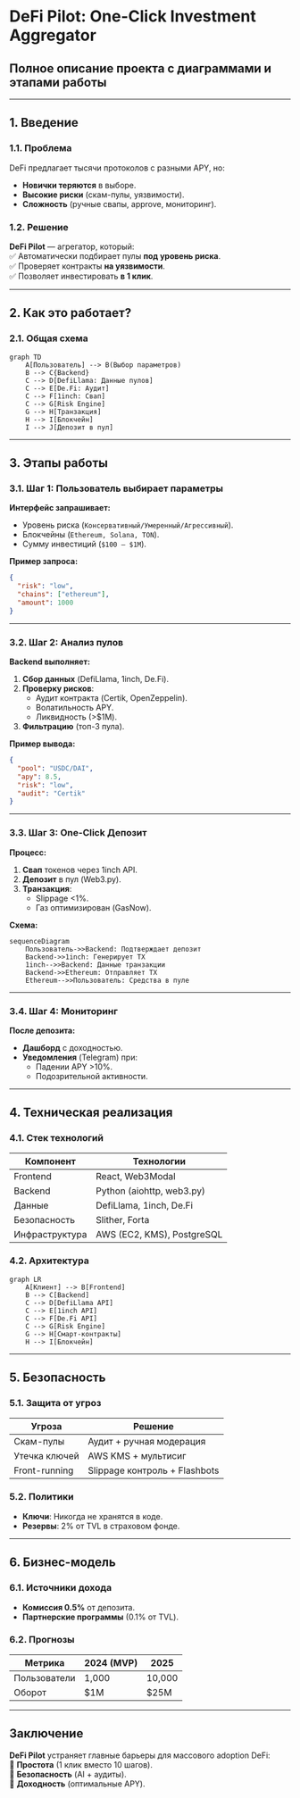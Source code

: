# **DeFi Pilot: One-Click Investment Aggregator**  
## **Полное описание проекта с диаграммами и этапами работы**  

---

## **1. Введение**  
### **1.1. Проблема**  
DeFi предлагает тысячи протоколов с разными APY, но:  
- **Новички теряются** в выборе.  
- **Высокие риски** (скам-пулы, уязвимости).  
- **Сложность** (ручные свапы, approve, мониторинг).  

### **1.2. Решение**  
**DeFi Pilot** — агрегатор, который:  
✅ Автоматически подбирает пулы **под уровень риска**.  
✅ Проверяет контракты **на уязвимости**.  
✅ Позволяет инвестировать **в 1 клик**.  

---

## **2. Как это работает?**  
### **2.1. Общая схема**  
```mermaid
graph TD
    A[Пользователь] --> B(Выбор параметров)
    B --> C{Backend}
    C --> D[DefiLlama: Данные пулов]
    C --> E[De.Fi: Аудит]
    C --> F[1inch: Свап]
    C --> G[Risk Engine]
    G --> H[Транзакция]
    H --> I[Блокчейн]
    I --> J[Депозит в пул]
```

---

## **3. Этапы работы**  
### **3.1. Шаг 1: Пользователь выбирает параметры**  
**Интерфейс запрашивает:**  
- Уровень риска (`Консервативный/Умеренный/Агрессивный`).  
- Блокчейны (`Ethereum, Solana, TON`).  
- Сумму инвестиций (`$100 – $1M`).  

**Пример запроса:**  
```json
{
  "risk": "low",
  "chains": ["ethereum"],
  "amount": 1000
}
```

---

### **3.2. Шаг 2: Анализ пулов**  
**Backend выполняет:**  
1. **Сбор данных** (DefiLlama, 1inch, De.Fi).  
2. **Проверку рисков**:  
   - Аудит контракта (Certik, OpenZeppelin).  
   - Волатильность APY.  
   - Ликвидность (>$1M).  
3. **Фильтрацию** (топ-3 пула).  

**Пример вывода:**  
```json
{
  "pool": "USDC/DAI",
  "apy": 8.5,
  "risk": "low",
  "audit": "Certik"
}
```

---

### **3.3. Шаг 3: One-Click Депозит**  
**Процесс:**  
1. **Свап** токенов через 1inch API.  
2. **Депозит** в пул (Web3.py).  
3. **Транзакция**:  
   - Slippage <1%.  
   - Газ оптимизирован (GasNow).  

**Схема:**  
```mermaid
sequenceDiagram
    Пользователь->>Backend: Подтверждает депозит
    Backend->>1inch: Генерирует TX
    1inch-->>Backend: Данные транзакции
    Backend->>Ethereum: Отправляет TX
    Ethereum-->>Пользователь: Средства в пуле
```

---

### **3.4. Шаг 4: Мониторинг**  
**После депозита:**  
- **Дашборд** с доходностью.  
- **Уведомления** (Telegram) при:  
  - Падении APY >10%.  
  - Подозрительной активности.  

---

## **4. Техническая реализация**  
### **4.1. Стек технологий**  
| Компонент       | Технологии                     |  
|-----------------|-------------------------------|  
| Frontend        | React, Web3Modal              |  
| Backend         | Python (aiohttp, web3.py)     |  
| Данные          | DefiLlama, 1inch, De.Fi      |  
| Безопасность    | Slither, Forta                |  
| Инфраструктура  | AWS (EC2, KMS), PostgreSQL    |  

### **4.2. Архитектура**  
```mermaid
graph LR
    A[Клиент] --> B[Frontend]
    B --> C[Backend]
    C --> D[DefiLlama API]
    C --> E[1inch API]
    C --> F[De.Fi API]
    C --> G[Risk Engine]
    G --> H[Смарт-контракты]
    H --> I[Блокчейн]
```

---

## **5. Безопасность**  
### **5.1. Защита от угроз**  
| Угроза                     | Решение                          |  
|----------------------------|----------------------------------|  
| Скам-пулы                  | Аудит + ручная модерация        |  
| Утечка ключей              | AWS KMS + мультисиг             |  
| Front-running              | Slippage контроль + Flashbots   |  

### **5.2. Политики**  
- **Ключи**: Никогда не хранятся в коде.  
- **Резервы**: 2% от TVL в страховом фонде.  

---

## **6. Бизнес-модель**  
### **6.1. Источники дохода**  
- **Комиссия 0.5%** от депозита.  
- **Партнерские программы** (0.1% от TVL).  

### **6.2. Прогнозы**  
| Метрика       | 2024 (MVP) | 2025       |  
|---------------|------------|------------|  
| Пользователи  | 1,000      | 10,000     |  
| Оборот        | $1M        | $25M       |  

---



## **Заключение**  
**DeFi Pilot** устраняет главные барьеры для массового adoption DeFi:  
🔹 **Простота** (1 клик вместо 10 шагов).  
🔹 **Безопасность** (AI + аудиты).  
🔹 **Доходность** (оптимальные APY).  

